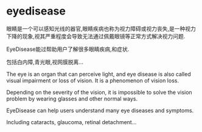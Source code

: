 # eyedisease

眼睛是一个可以感知光线的器官,眼睛疾病也称为视力障碍或视力丧失,是一种视力下降的现象,视其严重程度会导致无法通过佩戴眼镜等正常方式解决视力问题.

EyeDisease能过帮助用户了解很多眼睛疾病,和症状.

包括白内障,青光眼,视网膜脱离...

The eye is an organ that can perceive light, and eye disease is also called visual impairment or loss of vision. It is a phenomenon of vision loss. 

Depending on the severity of the vision, it is impossible to solve the vision problem by wearing glasses and other normal ways.

EyeDisease can help users understand many eye diseases and symptoms.

Including cataracts, glaucoma, retinal detachment...
